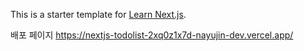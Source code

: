 This is a starter template for [Learn Next.js](https://nextjs.org/learn).

배포 페이지
https://nextjs-todolist-2xq0z1x7d-nayujin-dev.vercel.app/
